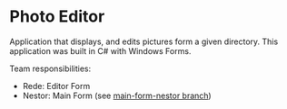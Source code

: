 # Photo Editor
Application that displays, and edits pictures form a given directory. This application was built in C# with Windows Forms.

Team responsibilities:
- Rede: Editor Form
- Nestor: Main Form (see [main-form-nestor branch](https://github.com/nestoralfaro/photo-editor/tree/main-form-nestor))
